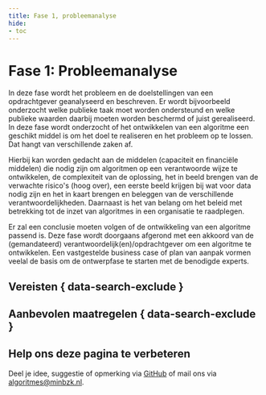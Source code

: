 ```yaml
---
title: Fase 1, probleemanalyse
hide:
- toc
---
```


# Fase 1: Probleemanalyse
In deze fase wordt het probleem en de doelstellingen van een opdrachtgever geanalyseerd en beschreven.
Er wordt bijvoorbeeld onderzocht welke publieke taak moet worden ondersteund en welke publieke waarden daarbij moeten worden beschermd of juist gerealiseerd.
In deze fase wordt onderzocht of het ontwikkelen van een algoritme een geschikt middel is om het doel te realiseren en het probleem op te lossen.
Dat hangt van verschillende zaken af.

Hierbij kan worden gedacht aan de middelen (capaciteit en financiële middelen) die nodig zijn om algoritmen op een verantwoorde wijze te ontwikkelen, de complexiteit van de oplossing, het in beeld brengen van de verwachte risico's (hoog over), een eerste beeld krijgen bij wat voor data nodig zijn en het in kaart brengen en beleggen van de verschillende verantwoordelijkheden.
Daarnaast is het van belang om het beleid met betrekking tot de inzet van algoritmes in een organisatie te raadplegen.

Er zal een conclusie moeten volgen of de ontwikkeling van een algoritme passend is.
Deze fase wordt doorgaans afgerond met een akkoord van de (gemandateerd) verantwoordelijk(en)/opdrachtgever om een algoritme te ontwikkelen.
Een vastgestelde business case of plan van aanpak vormen veelal de basis om de ontwerpfase te starten met de benodigde experts.

## Vereisten { data-search-exclude }

<!-- list_vereisten levenscyclus/probleemanalyse no-rol no-levenscyclus no-search no-onderwerp -->

## Aanbevolen maatregelen { data-search-exclude }

<!-- list_maatregelen levenscyclus/probleemanalyse no-rol no-levenscyclus no-search no-onderwerp -->


## Help ons deze pagina te verbeteren
Deel je idee, suggestie of opmerking via [GitHub](https://github.com/MinBZK/Algoritmekader/issues/new/choose) of mail ons via [algoritmes@minbzk.nl](mailto:algoritmes@minbzk.nl).
